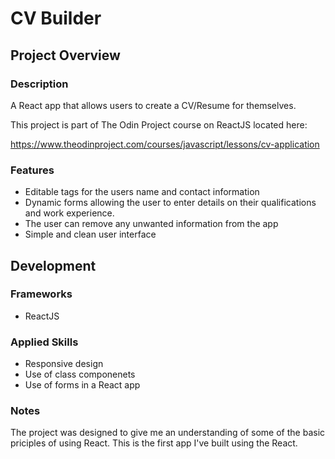 # CV Builder

## Project Overview

### Description

A React app that allows users to create a CV/Resume for themselves.

This project is part of The Odin Project course on ReactJS located here:

https://www.theodinproject.com/courses/javascript/lessons/cv-application

### Features

- Editable tags for the users name and contact information
- Dynamic forms allowing the user to enter details on their qualifications and work experience.
- The user can remove any unwanted information from the app
- Simple and clean user interface

## Development

### Frameworks

- ReactJS

### Applied Skills

- Responsive design
- Use of class componenets
- Use of forms in a React app

### Notes

The project was designed to give me an understanding of some of the basic priciples of using React. This is the first app I've built using the React.